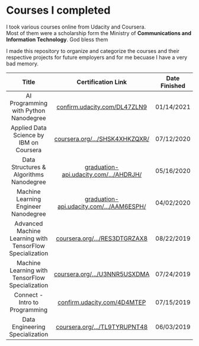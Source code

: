
# Courses I completed 

I took various courses online from Udacity and Coursera.\
Most of them were a scholarship form the Ministry of **Communications and Information Technology**. God bless them

I made this repository to organize and categorize the courses and their respective projects for future employers and for me becuase I have a very bad memory.


**Title**|**Certification Link**|**Date Finished**|**Estimated Time**|**Provider**|**Taught by**|**Projects**
:-----:|:-----:|:-----:|:-----:|:-----:|:-----:|:-----:
AI Programming with Python Nanodegree|[confirm.udacity.com/DL47ZLN9](https://confirm.udacity.com/DL47ZLN9)|01/14/2021|3 months|Udacity|Udacity|[link](Udacity/ai-programming-python-nanodegree/)
Applied Data Science by IBM on Coursera|[coursera.org/.../SHSK4XHKZQXR/](https://www.coursera.org/account/accomplishments/specialization/SHSK4XHKZQXR)|07/12/2020|22 weeks|Coursera|IBM|[link](Coursera/Applied%20Data%20Science%20Specialization/)
Data Structures & Algorithms Nanodegree|[graduation-api.udacity.com/.../AHDRJH/](https://graduation-api.udacity.com/api/certificate/AHDRJH/download)|05/16/2020|4 months|Udacity|Udacity|[link](Udacity/data-structures-and-algorithms-nanodegree/)
Machine Learning Engineer Nanodegree|[graduation-api.udacity.com/.../AAM6ESPH/](https://graduation-api.udacity.com/api/certificate/AAM6ESPH/download)|04/02/2020|3 months|Udacity|Udacity|[link](Udacity/machine-learning-engineer-nanodegree/)
Advanced Machine Learning with TensorFlow Specialization |[coursera.org/.../RES3DTGRZAX8](https://www.coursera.org/account/accomplishments/specialization/RES3DTGRZAX8)|08/22/2019|12 weeks|Coursera|Google|[link](Coursera/Advanced%20Machine%20Learning%20on%20Google%20Cloud/)
Machine Learning with TensorFlow Specialization|[coursera.org/.../U3NNR5USXDMA](https://www.coursera.org/account/accomplishments/specialization/U3NNR5USXDMA)|07/24/2019|18 weeks|Coursera|Google|[link](Coursera/Machine%20Learning%20with%20TensorFlow%20on%20Google%20Cloud/)
Connect - Intro to Programming|[confirm.udacity.com/4D4MTEP](https://confirm.udacity.com/4D4MTEP)|07/15/2019|4 months|Udacity|Udacity|[link](Udacity/intro-to-programming-nanodegree/)
Data Engineering Specialization|[coursera.org/.../TL9TYRUPNT48](https://www.coursera.org/account/accomplishments/specialization/TL9TYRUPNT48)|06/03/2019|10 weeks|Coursera|Google|[link](Coursera/Data%20Engineering,%20Big%20Data,%20and%20Machine%20Learning%20on%20GCP/)